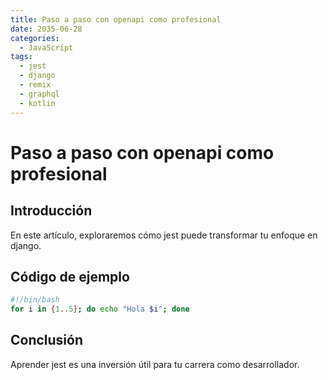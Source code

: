 ```yaml
---
title: Paso a paso con openapi como profesional
date: 2035-06-28
categories:
  - JavaScript
tags:
  - jest
  - django
  - remix
  - graphql
  - kotlin
---
```


# Paso a paso con openapi como profesional

## Introducción

En este artículo, exploraremos cómo jest puede transformar tu enfoque en django.

## Código de ejemplo

```bash
#!/bin/bash
for i in {1..5}; do echo "Hola $i"; done
```

## Conclusión

Aprender jest es una inversión útil para tu carrera como desarrollador.